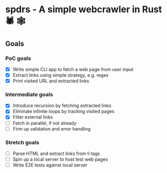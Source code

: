 # spdrs - A simple webcrawler in Rust 🕷️ 🕸️

## Goals

### PoC goals

- [x] Write simple CLI app to fetch a web page from user input
- [x] Extract links using simple strategy, e.g. regex
- [x] Print visited URL and extracted links

### Intermediate goals

- [x] Introduce recursion by fetching extracted links
- [x] Eliminate infinite loops by tracking visited pages
- [x] Filter external links
- [ ] Fetch in parallel, if not already
- [ ] Firm up validation and error handling

### Stretch goals

- [ ] Parse HTML and extract links from li tags
- [ ] Spin up a local server to host test web pages
- [ ] Write E2E tests against local server

